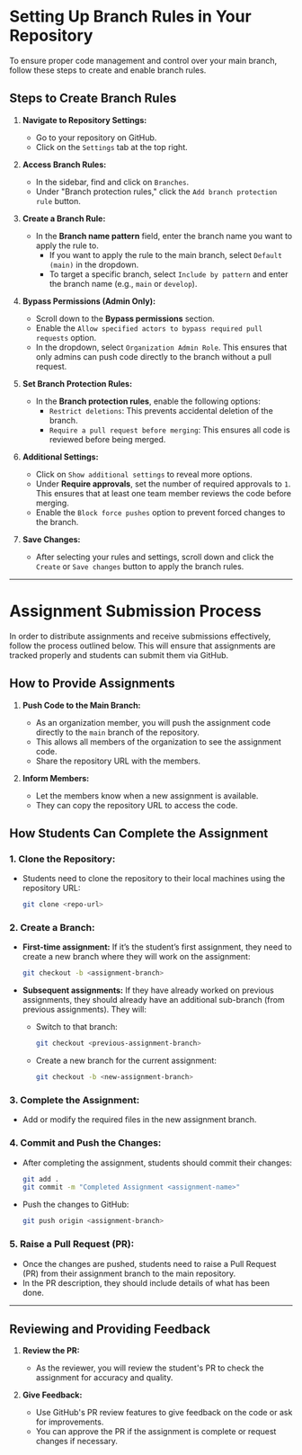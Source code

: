 # Setting Up Branch Rules in Your Repository

To ensure proper code management and control over your main branch, follow these steps to create and enable branch rules.

## Steps to Create Branch Rules

1. **Navigate to Repository Settings:**
   - Go to your repository on GitHub.
   - Click on the `Settings` tab at the top right.

2. **Access Branch Rules:**
   - In the sidebar, find and click on `Branches`.
   - Under "Branch protection rules," click the `Add branch protection rule` button.

3. **Create a Branch Rule:**
   - In the **Branch name pattern** field, enter the branch name you want to apply the rule to.
     - If you want to apply the rule to the main branch, select `Default (main)` in the dropdown.
     - To target a specific branch, select `Include by pattern` and enter the branch name (e.g., `main` or `develop`).

4. **Bypass Permissions (Admin Only):**
   - Scroll down to the **Bypass permissions** section.
   - Enable the `Allow specified actors to bypass required pull requests` option.
   - In the dropdown, select `Organization Admin Role`. This ensures that only admins can push code directly to the branch without a pull request.

5. **Set Branch Protection Rules:**
   - In the **Branch protection rules**, enable the following options:
     - `Restrict deletions`: This prevents accidental deletion of the branch.
     - `Require a pull request before merging`: This ensures all code is reviewed before being merged.

6. **Additional Settings:**
   - Click on `Show additional settings` to reveal more options.
   - Under **Require approvals**, set the number of required approvals to `1`. This ensures that at least one team member reviews the code before merging.
   - Enable the `Block force pushes` option to prevent forced changes to the branch.

7. **Save Changes:**
   - After selecting your rules and settings, scroll down and click the `Create` or `Save changes` button to apply the branch rules.

---

# Assignment Submission Process

In order to distribute assignments and receive submissions effectively, follow the process outlined below. This will ensure that assignments are tracked properly and students can submit them via GitHub.

## How to Provide Assignments

1. **Push Code to the Main Branch:**
   - As an organization member, you will push the assignment code directly to the `main` branch of the repository.
   - This allows all members of the organization to see the assignment code.
   - Share the repository URL with the members.

2. **Inform Members:**
   - Let the members know when a new assignment is available.
   - They can copy the repository URL to access the code.

## How Students Can Complete the Assignment

### 1. **Clone the Repository:**
   - Students need to clone the repository to their local machines using the repository URL:
     ```bash
     git clone <repo-url>
     ```

### 2. **Create a Branch:**
   - **First-time assignment:** If it’s the student’s first assignment, they need to create a new branch where they will work on the assignment:
     ```bash
     git checkout -b <assignment-branch>
     ```

   - **Subsequent assignments:** If they have already worked on previous assignments, they should already have an additional sub-branch (from previous assignments). They will:
     - Switch to that branch:
       ```bash
       git checkout <previous-assignment-branch>
       ```
     - Create a new branch for the current assignment:
       ```bash
       git checkout -b <new-assignment-branch>
       ```

### 3. **Complete the Assignment:**
   - Add or modify the required files in the new assignment branch.

### 4. **Commit and Push the Changes:**
   - After completing the assignment, students should commit their changes:
     ```bash
     git add .
     git commit -m "Completed Assignment <assignment-name>"
     ```
   - Push the changes to GitHub:
     ```bash
     git push origin <assignment-branch>
     ```

### 5. **Raise a Pull Request (PR):**
   - Once the changes are pushed, students need to raise a Pull Request (PR) from their assignment branch to the main repository.
   - In the PR description, they should include details of what has been done.

---

## Reviewing and Providing Feedback

1. **Review the PR:**
   - As the reviewer, you will review the student's PR to check the assignment for accuracy and quality.

2. **Give Feedback:**
   - Use GitHub's PR review features to give feedback on the code or ask for improvements.
   - You can approve the PR if the assignment is complete or request changes if necessary.
